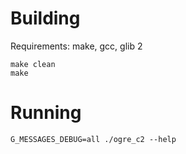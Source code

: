 # Building

Requirements: make, gcc, glib 2

```
make clean
make
```

# Running

```
G_MESSAGES_DEBUG=all ./ogre_c2 --help
```
